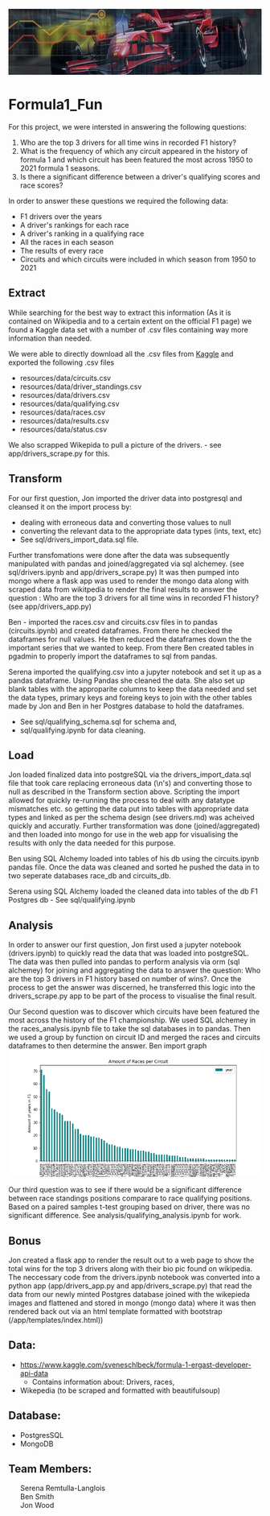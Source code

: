 ![](images/hdr.jpg)

# Formula1_Fun
For this project, we were intersted in answering the following questions:

1) Who are the top 3 drivers for all time wins in recorded F1 history?
2) What is the frequency of which any circuit appeared in the history of formula 1 and which circuit has been featured the most across 1950 to 2021 formula 1 seasons.
3) Is there a significant difference between a driver's qualifying scores and race scores?

In order to answer these questions we required the following data:
- F1 drivers over the years
- A driver's rankings for each race
- A driver's ranking in a qualifying race
- All the races in each season
- The results of every race
- Circuits and which circuits were included in which season from 1950 to 2021


## Extract
While searching for the best way to extract this information (As it is contained on Wikipedia and to a certain extent on the official F1 page) we found a Kaggle data set with a number of .csv files containing way more information than needed.

We were able to directly download all the .csv files from [Kaggle](https://www.kaggle.com/sveneschlbeck/formula-1-ergast-developer-api-data(hyperlink)) and exported the following .csv files
- resources/data/circuits.csv
- resources/data/driver_standings.csv
- resources/data/drivers.csv
- resources/data/qualifying.csv
- resources/data/races.csv
- resources/data/results.csv
- resources/data/status.csv

We also scrapped Wikepida to pull a picture of the drivers. - see app/drivers_scrape.py for this.


## Transform
For our first question, Jon imported the driver data into postgresql and cleansed it on the import process by:
 - dealing with erroneous data and converting those values to null
 - converting the relevant data to the appropriate data types (ints, text, etc)
 - See sql/drivers_import_data.sql file.

 Further transfomations were done after the data was subsequently manipulated with pandas and joined/aggregated via sql alchemey. (see sql/drivers.ipynb and app/drivers_scrape.py)  It was then pumped into mongo where a flask app was used to render the mongo data along with scraped data from wikitpedia to
 render the final results to answer the question : Who are the top 3 drivers for all time wins in recorded F1 history? (see app/drivers_app.py)

Ben - imported the races.csv and circuits.csv files in to pandas (circuits.ipynb) and created dataframes. From there he checked the dataframes for null values. He then reduced the dataframes down the the important series that we wanted to keep. From there Ben created tables in pgadmin to properly import the dataframes to sql from pandas.

Serena imported the qualifying.csv into a jupyter notebook and set it up as a pandas dataframe. Using Pandas she cleaned the data. She also set up blank tables with the approparite columns to keep the data needed and set the data types, primary keys and foreing keys to join with the other tables made by Jon and Ben in her Postgres database to hold the dataframes.
- See sql/qualifying_schema.sql for schema and,
- sql/qualifying.ipynb for data cleaning.

## Load
Jon loaded finalized data into postgreSQL via the drivers_import_data.sql file that took care replacing erroneous data (\n's) and converting those to null as described in the Transform section above. Scripting the import allowed for quickly re-running the process to deal with any datatype mismatches etc. so getting the data put into tables with appropriate data types and linked as per the schema design (see drivers.md) was acheived quickly and accuratly.  Further transformation was done (joined/aggregated) and then loaded into mongo for use in the web app for visualising the results with only the data needed for this purpose.

Ben using SQL Alchemy loaded into tables of his db using the circuits.ipynb pandas file. Once the data was cleaned and sorted he pushed the data in to two seperate databases race_db and circuits_db.

Serena using SQL Alchemy loaded the cleaned data into tables of the db F1 Postgres db - See sql/qualifying.ipynb

## Analysis
 In order to answer our first question, Jon first used a jupyter notebook (drivers.ipynb) to quickly read the data that was loaded into postgreSQL. The data was then pulled into pandas to perform analysis via orm (sql alchemey) for joining and aggregating the data to answer the question:
Who are the top 3 drivers in F1 history based on number of wins?. Once the process to get the answer was discerned, he transferred this logic into the drivers_scrape.py app to be part of the process to visualise the final result.

Our Second question was to discover which circuits have been featured the most across the history of the F1 championship. We used SQL alchemey in the races_analysis.ipynb file to take the sql databases in to pandas. Then we used a group by function on circuit ID and merged the races and circuits dataframes to then determine the answer.
 Ben import graph
 ![](images/years_per_circuit.png)

 Our third question was to see if there would be a significant difference between race standings positions comparare to race qualifying positions. Based on a paired samples t-test grouping based on driver, there was no significant difference. See analysis/qualifying_analysis.ipynb for work.
 
 ## Bonus
 Jon created a flask app to render the result out to a web page to show the total wins for the top 3 drivers along with their bio pic found on wikipedia. The neccessary code from the drivers.ipynb notebook was converted into a python app (app/drivers_app.py and app/drivers_scrape.py) that read the data from our newly minted Postgres database joined with the wikepieda images and flattened and stored in mongo (mongo data)  where it was then rendered back out via an html template formatted with bootstrap (/app/templates/index.html))


## Data:
- https://www.kaggle.com/sveneschlbeck/formula-1-ergast-developer-api-data
  - Contains information about: Drivers, races,
- Wikepedia (to be scraped and formatted with beautifulsoup)

## Database:
- PostgresSQL
- MongoDB


## Team Members:
<ul style="list-style:none">
<li>Serena Remtulla-Langlois</li>
<li>Ben Smith</li>
<li>Jon Wood</li>
</ul>
